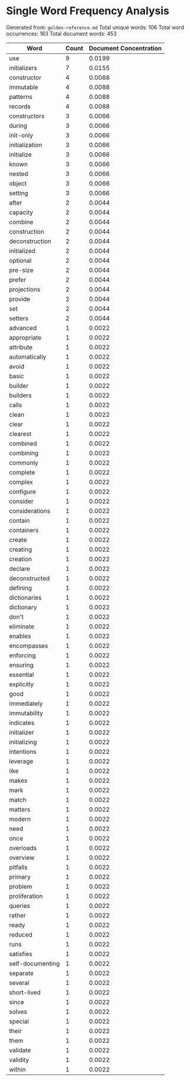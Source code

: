 # Single Word Frequency Analysis

Generated from: `golden-reference.md`
Total unique words: 106
Total word occurrences: 163
Total document words: 453

| Word | Count | Document Concentration |
|------|-------|------------------------|
| use | 9 | 0.0199 |
| initializers | 7 | 0.0155 |
| constructor | 4 | 0.0088 |
| immutable | 4 | 0.0088 |
| patterns | 4 | 0.0088 |
| records | 4 | 0.0088 |
| constructors | 3 | 0.0066 |
| during | 3 | 0.0066 |
| init-only | 3 | 0.0066 |
| initialization | 3 | 0.0066 |
| initialize | 3 | 0.0066 |
| known | 3 | 0.0066 |
| nested | 3 | 0.0066 |
| object | 3 | 0.0066 |
| setting | 3 | 0.0066 |
| after | 2 | 0.0044 |
| capacity | 2 | 0.0044 |
| combine | 2 | 0.0044 |
| construction | 2 | 0.0044 |
| deconstruction | 2 | 0.0044 |
| initialized | 2 | 0.0044 |
| optional | 2 | 0.0044 |
| pre-size | 2 | 0.0044 |
| prefer | 2 | 0.0044 |
| projections | 2 | 0.0044 |
| provide | 2 | 0.0044 |
| set | 2 | 0.0044 |
| setters | 2 | 0.0044 |
| advanced | 1 | 0.0022 |
| appropriate | 1 | 0.0022 |
| attribute | 1 | 0.0022 |
| automatically | 1 | 0.0022 |
| avoid | 1 | 0.0022 |
| basic | 1 | 0.0022 |
| builder | 1 | 0.0022 |
| builders | 1 | 0.0022 |
| calls | 1 | 0.0022 |
| clean | 1 | 0.0022 |
| clear | 1 | 0.0022 |
| clearest | 1 | 0.0022 |
| combined | 1 | 0.0022 |
| combining | 1 | 0.0022 |
| commonly | 1 | 0.0022 |
| complete | 1 | 0.0022 |
| complex | 1 | 0.0022 |
| configure | 1 | 0.0022 |
| consider | 1 | 0.0022 |
| considerations | 1 | 0.0022 |
| contain | 1 | 0.0022 |
| containers | 1 | 0.0022 |
| create | 1 | 0.0022 |
| creating | 1 | 0.0022 |
| creation | 1 | 0.0022 |
| declare | 1 | 0.0022 |
| deconstructed | 1 | 0.0022 |
| defining | 1 | 0.0022 |
| dictionaries | 1 | 0.0022 |
| dictionary | 1 | 0.0022 |
| don't | 1 | 0.0022 |
| eliminate | 1 | 0.0022 |
| enables | 1 | 0.0022 |
| encompasses | 1 | 0.0022 |
| enforcing | 1 | 0.0022 |
| ensuring | 1 | 0.0022 |
| essential | 1 | 0.0022 |
| explicitly | 1 | 0.0022 |
| good | 1 | 0.0022 |
| immediately | 1 | 0.0022 |
| immutability | 1 | 0.0022 |
| indicates | 1 | 0.0022 |
| initializer | 1 | 0.0022 |
| initializing | 1 | 0.0022 |
| intentions | 1 | 0.0022 |
| leverage | 1 | 0.0022 |
| like | 1 | 0.0022 |
| makes | 1 | 0.0022 |
| mark | 1 | 0.0022 |
| match | 1 | 0.0022 |
| matters | 1 | 0.0022 |
| modern | 1 | 0.0022 |
| need | 1 | 0.0022 |
| once | 1 | 0.0022 |
| overloads | 1 | 0.0022 |
| overview | 1 | 0.0022 |
| pitfalls | 1 | 0.0022 |
| primary | 1 | 0.0022 |
| problem | 1 | 0.0022 |
| proliferation | 1 | 0.0022 |
| queries | 1 | 0.0022 |
| rather | 1 | 0.0022 |
| ready | 1 | 0.0022 |
| reduced | 1 | 0.0022 |
| runs | 1 | 0.0022 |
| satisfies | 1 | 0.0022 |
| self-documenting | 1 | 0.0022 |
| separate | 1 | 0.0022 |
| several | 1 | 0.0022 |
| short-lived | 1 | 0.0022 |
| since | 1 | 0.0022 |
| solves | 1 | 0.0022 |
| special | 1 | 0.0022 |
| their | 1 | 0.0022 |
| them | 1 | 0.0022 |
| validate | 1 | 0.0022 |
| validity | 1 | 0.0022 |
| within | 1 | 0.0022 |
